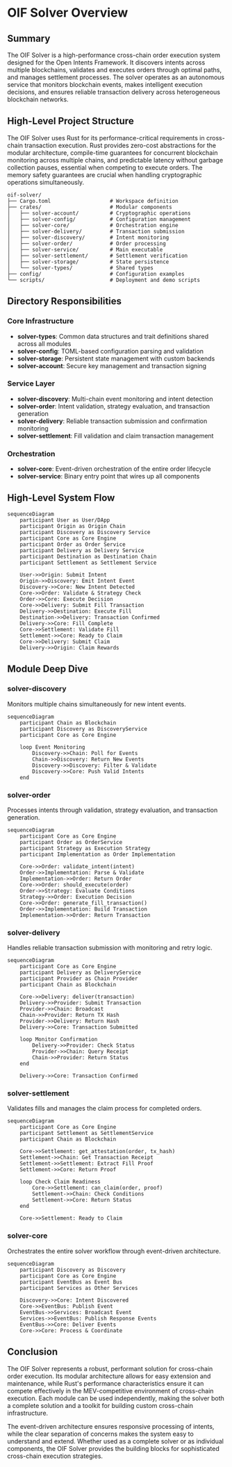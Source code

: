 # OIF Solver Overview

## Summary

The OIF Solver is a high-performance cross-chain order execution system designed for the Open Intents Framework. It discovers intents across multiple blockchains, validates and executes orders through optimal paths, and manages settlement processes. The solver operates as an autonomous service that monitors blockchain events, makes intelligent execution decisions, and ensures reliable transaction delivery across heterogeneous blockchain networks.

## High-Level Project Structure

The OIF Solver uses Rust for its performance-critical requirements in cross-chain transaction execution. Rust provides zero-cost abstractions for the modular architecture, compile-time guarantees for concurrent blockchain monitoring across multiple chains, and predictable latency without garbage collection pauses, essential when competing to execute orders. The memory safety guarantees are crucial when handling cryptographic operations simultaneously.

```
oif-solver/
├── Cargo.toml                   # Workspace definition
├── crates/                      # Modular components
│   ├── solver-account/          # Cryptographic operations
│   ├── solver-config/           # Configuration management
│   ├── solver-core/             # Orchestration engine
│   ├── solver-delivery/         # Transaction submission
│   ├── solver-discovery/        # Intent monitoring
│   ├── solver-order/            # Order processing
│   ├── solver-service/          # Main executable
│   ├── solver-settlement/       # Settlement verification
│   ├── solver-storage/          # State persistence
│   └── solver-types/            # Shared types
├── config/                      # Configuration examples
└── scripts/                     # Deployment and demo scripts
```

## Directory Responsibilities

### Core Infrastructure

- **solver-types**: Common data structures and trait definitions shared across all modules
- **solver-config**: TOML-based configuration parsing and validation
- **solver-storage**: Persistent state management with custom backends
- **solver-account**: Secure key management and transaction signing

### Service Layer

- **solver-discovery**: Multi-chain event monitoring and intent detection
- **solver-order**: Intent validation, strategy evaluation, and transaction generation
- **solver-delivery**: Reliable transaction submission and confirmation monitoring
- **solver-settlement**: Fill validation and claim transaction management

### Orchestration

- **solver-core**: Event-driven orchestration of the entire order lifecycle
- **solver-service**: Binary entry point that wires up all components

## High-Level System Flow

```mermaid
sequenceDiagram
    participant User as User/DApp
    participant Origin as Origin Chain
    participant Discovery as Discovery Service
    participant Core as Core Engine
    participant Order as Order Service
    participant Delivery as Delivery Service
    participant Destination as Destination Chain
    participant Settlement as Settlement Service

    User->>Origin: Submit Intent
    Origin->>Discovery: Emit Intent Event
    Discovery->>Core: New Intent Detected
    Core->>Order: Validate & Strategy Check
    Order->>Core: Execute Decision
    Core->>Delivery: Submit Fill Transaction
    Delivery->>Destination: Execute Fill
    Destination->>Delivery: Transaction Confirmed
    Delivery->>Core: Fill Complete
    Core->>Settlement: Validate Fill
    Settlement->>Core: Ready to Claim
    Core->>Delivery: Submit Claim
    Delivery->>Origin: Claim Rewards
```

## Module Deep Dive

### solver-discovery

Monitors multiple chains simultaneously for new intent events.

```mermaid
sequenceDiagram
    participant Chain as Blockchain
    participant Discovery as DiscoveryService
    participant Core as Core Engine

    loop Event Monitoring
        Discovery->>Chain: Poll for Events
        Chain->>Discovery: Return New Events
        Discovery->>Discovery: Filter & Validate
        Discovery->>Core: Push Valid Intents
    end
```

### solver-order

Processes intents through validation, strategy evaluation, and transaction generation.

```mermaid
sequenceDiagram
    participant Core as Core Engine
    participant Order as OrderService
    participant Strategy as Execution Strategy
    participant Implementation as Order Implementation

    Core->>Order: validate_intent(intent)
    Order->>Implementation: Parse & Validate
    Implementation->>Order: Return Order
    Core->>Order: should_execute(order)
    Order->>Strategy: Evaluate Conditions
    Strategy->>Order: Execution Decision
    Core->>Order: generate_fill_transaction()
    Order->>Implementation: Build Transaction
    Implementation->>Order: Return Transaction
```

### solver-delivery

Handles reliable transaction submission with monitoring and retry logic.

```mermaid
sequenceDiagram
    participant Core as Core Engine
    participant Delivery as DeliveryService
    participant Provider as Chain Provider
    participant Chain as Blockchain

    Core->>Delivery: deliver(transaction)
    Delivery->>Provider: Submit Transaction
    Provider->>Chain: Broadcast
    Chain->>Provider: Return TX Hash
    Provider->>Delivery: Return Hash
    Delivery->>Core: Transaction Submitted

    loop Monitor Confirmation
        Delivery->>Provider: Check Status
        Provider->>Chain: Query Receipt
        Chain->>Provider: Return Status
    end

    Delivery->>Core: Transaction Confirmed
```

### solver-settlement

Validates fills and manages the claim process for completed orders.

```mermaid
sequenceDiagram
    participant Core as Core Engine
    participant Settlement as SettlementService
    participant Chain as Blockchain

    Core->>Settlement: get_attestation(order, tx_hash)
    Settlement->>Chain: Get Transaction Receipt
    Settlement->>Settlement: Extract Fill Proof
    Settlement->>Core: Return Proof

    loop Check Claim Readiness
        Core->>Settlement: can_claim(order, proof)
        Settlement->>Chain: Check Conditions
        Settlement->>Core: Return Status
    end

    Core->>Settlement: Ready to Claim
```

### solver-core

Orchestrates the entire solver workflow through event-driven architecture.

```mermaid
sequenceDiagram
    participant Discovery as Discovery
    participant Core as Core Engine
    participant EventBus as Event Bus
    participant Services as Other Services

    Discovery->>Core: Intent Discovered
    Core->>EventBus: Publish Event
    EventBus->>Services: Broadcast Event
    Services->>EventBus: Publish Response Events
    EventBus->>Core: Deliver Events
    Core->>Core: Process & Coordinate
```

## Conclusion

The OIF Solver represents a robust, performant solution for cross-chain order execution. Its modular architecture allows for easy extension and maintenance, while Rust's performance characteristics ensure it can compete effectively in the MEV-competitive environment of cross-chain execution. Each module can be used independently, making the solver both a complete solution and a toolkit for building custom cross-chain infrastructure.

The event-driven architecture ensures responsive processing of intents, while the clear separation of concerns makes the system easy to understand and extend. Whether used as a complete solver or as individual components, the OIF Solver provides the building blocks for sophisticated cross-chain execution strategies.
